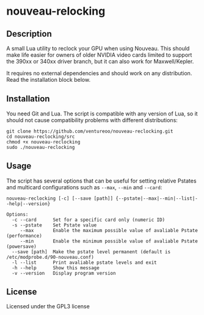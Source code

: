 # nouveau-relocking

## Description

A small Lua utility to reclock your GPU when using Nouveau. This should make life easier for owners of older NVIDIA video cards limited to support the 390xx or 340xx driver branch, but it can also work for Maxwell/Kepler. 

It requires no external dependencies and should work on any distribution. Read the installation block below.

## Installation

You need Git and Lua. The script is compatible with any version of Lua, so it should not cause compatibility problems with different distributions:

```
git clone https://github.com/ventureoo/nouveau-reclocking.git
cd nouveau-reclocking/src
chmod +x nouveau-reclocking
sudo ./nouveau-reclocking
```

## Usage

The script has several options that can be useful for setting relative Pstates and multicard configurations such as ``--max``, ``--min`` and ``--card``:

```
nouveau-reclocking [-c] [--save [path]] {--pstate|--max|--min|--list|--help|--version} 

Options:
  -c --card      Set for a specific card only (numeric ID)
  -s --pstate    Set Pstate value
     --max       Enable the maximum possible value of avaliable Pstate (performance)
     --min       Enable the minimum possible value of avaliable Pstate (powersave)
  --save [path]  Make the pstate level permanent (default is /etc/modprobe.d/90-nouveau.conf)
  -l --list      Print avaliable pstate levels and exit
  -h --help      Show this message
  -v --version   Display program version
```

## License

Licensed under the GPL3 license
